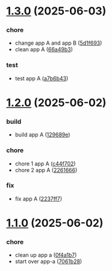# [1.3.0](https://github.com/alyssariah/monorepo-changeset/compare/app-a@v1.2.0...app-a@1.3.0) (2025-06-03)

### chore

- change app A and app B ([5d1f693](https://github.com/alyssariah/monorepo-changeset/commit/5d1f693935199bd2a904e6912ef435ad2f7ae36c))
- clean app A ([66a49b3](https://github.com/alyssariah/monorepo-changeset/commit/66a49b3bd8c155ecc358f240ed3d09e8d726c8cc))

### test

- test app A ([a7b6b43](https://github.com/alyssariah/monorepo-changeset/commit/a7b6b431866ec7334a62c5a2b6d7b4482c370582))

# [1.2.0](https://github.com/alyssariah/monorepo-changeset/compare/app-a@v1.1.0...app-a@1.2.0) (2025-06-02)

### build

- build app A ([129689e](https://github.com/alyssariah/monorepo-changeset/commit/129689ed5fb9f48e04f9ec87708cb304aadc41fa))

### chore

- chore 1 app A ([c44f702](https://github.com/alyssariah/monorepo-changeset/commit/c44f702fd1790f5877573d694b98d6d07b75cd8f))
- chore 2 app A ([2261666](https://github.com/alyssariah/monorepo-changeset/commit/226166640629d7f470dffadacce26468f58fbd06))

### fix

- fix app A ([2237ff7](https://github.com/alyssariah/monorepo-changeset/commit/2237ff7d82ff27262481eaa249e947e2dc2be825))

# [1.1.0](https://github.com/alyssariah/monorepo-changeset/compare/app-a@1.0.0...app-a@1.1.0) (2025-06-02)

### chore

- clean up app a ([0f4a1b7](https://github.com/alyssariah/monorepo-changeset/commit/0f4a1b78cdc7231ada8f23c6687ec5e2aafe8312))
- start over app-a ([7061b28](https://github.com/alyssariah/monorepo-changeset/commit/7061b28135c7722ecbf20e1a70c7c3e5b85420f1))
